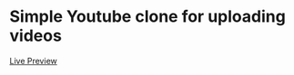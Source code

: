 # Simple Youtube clone for uploading videos
[Live Preview](https://youtube-clone-01.herokuapp.com/)
